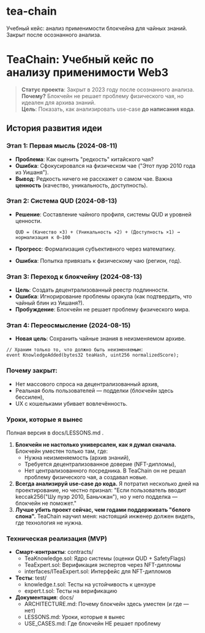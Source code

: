 # tea-chain
Учебный кейс: анализ применимости блокчейна для чайных знаний. Закрыт после осознанного анализа.

# TeaChain: Учебный кейс по анализу применимости Web3

> **Статус проекта**: Закрыт в 2023 году после осознанного анализа.  
> **Почему?** Блокчейн не решает проблему физического чая, но идеален для архива знаний.  
> **Цель**: Показать, как анализировать use-case **до написания кода**.

## История развития идеи

### Этап 1: Первая мысль (2024-08-11)
- **Проблема**: Как оценить "редкость" китайского чая?  
- **Ошибка**: Сфокусировался на физическом чае ("Этот пуэр 2010 года из Уишаня").  
- **Вывод**: Редкость ничего не расскажет о самом чае. Важна **ценность** (качество, уникальность, доступность).

### Этап 2: Система QUD (2024-08-13)
- **Решение**: Составление чайного профиля, системы QUD и уровней ценности.

  ```plaintext
  QUD = (Качество ×3) + (Уникальность ×2) + (Доступность ×1) → нормализация к 0–100
  ```
- **Прогресс**: Формализация субъективного через математику.
- **Ошибка**: Попытка привязать к физическому чаю (регион, год).

### Этап 3: Переход к блокчейну (2024-08-13)
- **Цель**: Создать децентрализованный реестр подлинности.
- **Ошибка**: Игнорирование проблемы оракула (как подтвердить, что чайный блин из Уишаня?).
- **Пробуждение**: Блокчейн не решает проблему физического мира.

### Этап 4: Переосмысление (2024-08-15)
- **Новая цель**: Сохранить чайные знания в неизменяемом архиве.
```plaintext
// Храним только то, что должно быть неизменяемым:
event KnowledgeAdded(bytes32 teaHash, uint256 normalizedScore);
```

### Почему закрыт:
- Нет массового спроса на децентрализованный архив,
- Реальная боль пользователей — подделки (блокчейн здесь бессилен),
- UX с кошельками убивает вовлечённость.

### Уроки, которые я вынес
Полная версия в docs/LESSONS.md .
1. **Блокчейн не настолько универсален, как я думал сначала.**
  Блокчейн уместен только там, где:
    - Нужна неизменяемость (архив знаний),
    - Требуется децентрализованное доверие (NFT-дипломы),
    - Нет централизованного посредника.
  В TeaChain он не решал проблему физического чая, а создавал новые.
2. **Всегда анализируй use-case до кода.**
  Я потратил несколько дней на проектирование, но честно признал:
  "Если пользователь вводит keccak256("Шу пуэр 2010, Баньчжан"), но у него подделка — блокчейн не поможет."
3. **Лучше убить проект сейчас, чем годами поддерживать "белого слона".**
  TeaChain научил меня: настоящий инженер должен видеть, где технология не нужна.

### Техническая реализация (MVP)
- **Смарт-контракты**: contracts/
  - TeaKnowledge.sol: Ядро системы (оценки QUD + SafetyFlags)
  - TeaExpert.sol: Верификация экспертов через NFT-дипломы
  - interfaces/ITeaExpert.sol: Интерфейс для NFT-дипломов
- **Тесты**: test/
  - knowledge.t.sol: Тесты на устойчивость к цензуре
  - expert.t.sol: Тесты на верификацию
- **Документация**: docs/
  - ARCHITECTURE.md: Почему блокчейн здесь уместен (и где — нет)
  - LESSONS.md: Уроки, которые я вынес
  - USE_CASES.md: Где блокчейн НЕ решает проблему
